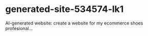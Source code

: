 # generated-site-534574-lk1
AI-generated website: create a website for my ecommerce shoes profesional...
